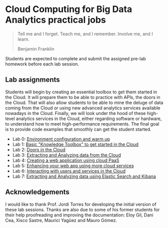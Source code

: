 # Cloud Computing for Big Data Analytics practical jobs

>Tell me and I forget. Teach me, and I remember. Involve me, and I learn.
>
>Benjamin Franklin

Students are expected to complete and submit the assigned pre-lab homework before each lab session.

## Lab assignments
Students will begin by creating an essential toolbox to get them started in the Cloud. It will prepare them to be able to practice with APIs, the doors in the Cloud. That will also allow students to be able to mine the deluge of data coming from the Cloud or using new advanced analytics services available nowadays in the Cloud. Finally, we will look under the hood of these high-level analytics services in the Cloud, either regarding software or hardware, to understand how to meet high-performance requirements. The final goal is to provide code examples that smoothly can get the student started.

- Lab 0: [Environment configuration and warm up][Lab0]
- Lab 1: [Basic "Knowledge Toolbox" to get started in the Cloud][Lab1] 
- Lab 2: [Doors in the Cloud][Lab2]              
- Lab 3: [Extracting and Analyzing data from the Cloud][Lab3]          
- Lab 4: [Creating a web application using cloud PaaS][Lab4]  
- Lab 5: [Enhancing your web app using more cloud services][Lab5]
- Lab 6: [Interacting with users and services in the Cloud][Lab6]
- Lab 7: [Extracting and Analyzing data using Elastic Search and Kibana][Lab7]


[Lab0]: ../../../Cloud-Computing-QuickStart/blob/master/README.md
[Lab1]: ./Lab01.md
[Lab2]: ./Lab02.md
[Lab3]: ./Lab03.md
[Lab4]: ./Lab04.md
[Lab5]: ./Lab05.md
[Lab6]: ./Lab06.md
[Lab7]: ./Lab07.md

## Acknowledgements
I would like to thank Prof. Jordi Torres for developing the initial version of these lab sessions. Thanks are also due to some of his former students for their help proofreading and improving the documentation: Eloy Gil, Dani Cea, Xisco Sastre, Maurici Yagüez and Mauro Gómez.
